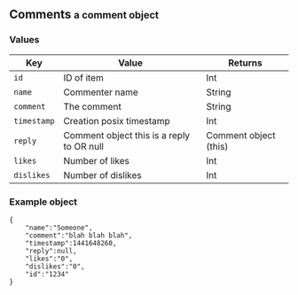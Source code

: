 <div class="page-header">
    <h2>Comments <small>a comment object</small></h2>
</div>

### Values

Key             | Value                           | Returns
----            |-------                          |--------
`id`            | ID of item                      | Int
`name`       | Commenter name                     | String
`comment`       | The comment  | String
`timestamp`    | Creation posix timestamp   | Int
`reply` | Comment object this is a reply to OR null | Comment object (this)
`likes` | Number of likes | Int
`dislikes` | Number of dislikes | Int

### Example object
	{
		"name":"Someone",
		"comment":"blah blah blah",
		"timestamp":1441648260,
		"reply":null,
		"likes":"0",
		"dislikes":"0",
		"id":"1234"
	}